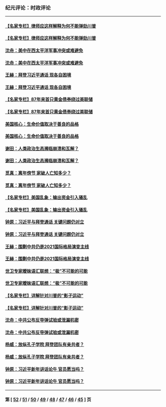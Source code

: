 ### 纪元评论：时政评论
---
#### [【名家专栏】律师应这样解释为何不能弹劾川普](../../pages/nsc1025/n12749314.md) 
#### [【名家专栏】律师应这样解释为何不能弹劾川普](../../pages/nsc1025/n12749314.md) 
#### [沈舟：美中在西太平洋军事冲突或难避免](../../pages/nsc1025/n12747367.md) 
#### [沈舟：美中在西太平洋军事冲突或难避免](../../pages/nsc1025/n12747367.md) 
#### [王赫：拜登习近平通话 现各自困境](../../pages/nsc1025/n12748812.md) 
#### [王赫：拜登习近平通话 现各自困境](../../pages/nsc1025/n12748812.md) 
#### [【名家专栏】87年来首只黄金债券绕过美联储](../../pages/nsc1025/n12747160.md) 
#### [【名家专栏】87年来首只黄金债券绕过美联储](../../pages/nsc1025/n12747160.md) 
#### [美国核心：生命价值取决于善良的品格](../../pages/nsc1025/n12747163.md) 
#### [美国核心：生命价值取决于善良的品格](../../pages/nsc1025/n12747163.md) 
#### [谢田：人类政治生态濒临崩溃和瓦解？](../../pages/nsc1025/n12747411.md) 
#### [谢田：人类政治生态濒临崩溃和瓦解？](../../pages/nsc1025/n12747411.md) 
#### [觅真：离年傍节 家破人亡知多少？](../../pages/nsc1025/n12747372.md) 
#### [觅真：离年傍节 家破人亡知多少？](../../pages/nsc1025/n12747372.md) 
#### [【名家专栏】美国乱象：输出资金引入骚乱](../../pages/nsc1025/n12747173.md) 
#### [【名家专栏】美国乱象：输出资金引入骚乱](../../pages/nsc1025/n12747173.md) 
#### [钟原：习近平与拜登通话 关键问题仍对立](../../pages/nsc1025/n12746574.md) 
#### [钟原：习近平与拜登通话 关键问题仍对立](../../pages/nsc1025/n12746574.md) 
#### [王赫：围剿中共仍是2021国际格局演变主线](../../pages/nsc1025/n12745489.md) 
#### [王赫：围剿中共仍是2021国际格局演变主线](../../pages/nsc1025/n12745489.md) 
#### [世卫专家暧昧语汇联想：“极”不可能的可能](../../pages/nsc1025/n12746411.md) 
#### [世卫专家暧昧语汇联想：“极”不可能的可能](../../pages/nsc1025/n12746411.md) 
#### [【名家专栏】详解针对川普的“影子运动”](../../pages/nsc1025/n12746016.md) 
#### [【名家专栏】详解针对川普的“影子运动”](../../pages/nsc1025/n12746016.md) 
#### [沈舟：中共公布反导弹试验或泄漏机密](../../pages/nsc1025/n12745540.md) 
#### [沈舟：中共公布反导弹试验或泄漏机密](../../pages/nsc1025/n12745540.md) 
#### [杨威：放纵孔子学院 拜登团队有亲共者？](../../pages/nsc1025/n12745341.md) 
#### [杨威：放纵孔子学院 拜登团队有亲共者？](../../pages/nsc1025/n12745341.md) 
#### [钟原：习近平新年讲话论牛 官员愿当吗？](../../pages/nsc1025/n12745389.md) 
#### [钟原：习近平新年讲话论牛 官员愿当吗？](../../pages/nsc1025/n12745389.md) 

---
#### 第 [ [52](./52.md) / [51](./51.md) / [50](./50.md) / [49](./49.md) / [48](./48.md) / [47](./47.md) / [46](./46.md) / [45](./45.md) ] 页
